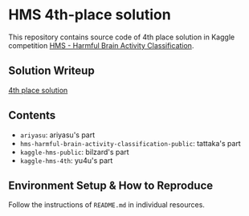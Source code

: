 # HMS 4th-place solution

This repository contains source code of 4th place solution in Kaggle competition
[HMS - Harmful Brain Activity Classification](https://www.kaggle.com/competitions/hms-harmful-brain-activity-classification/overview).

## Solution Writeup

[4th place solution](https://www.kaggle.com/competitions/hms-harmful-brain-activity-classification/discussion/492240)

## Contents

- `ariyasu`: ariyasu's part
- `hms-harmful-brain-activity-classification-public`: tattaka's part
- `kaggle-hms-public`: bilzard's part
- `kaggle-hms-4th`: yu4u's part


## Environment Setup & How to Reproduce

Follow the instructions of `README.md` in individual resources.